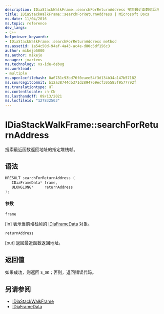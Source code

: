 ```yaml
---
description: IDiaStackWalkFrame::searchForReturnAddress 搜索最近函数返回地址的指定堆栈帧。
title: IDiaStackWalkFrame::searchForReturnAddress | Microsoft Docs
ms.date: 11/04/2016
ms.topic: reference
dev_langs:
- C++
helpviewer_keywords:
- IDiaStackWalkFrame::searchForReturnAddress method
ms.assetid: 1a54c50d-94af-4a43-ac4e-d80c5df156c3
author: mikejo5000
ms.author: mikejo
manager: jmartens
ms.technology: vs-ide-debug
ms.workload:
- multiple
ms.openlocfilehash: 0a6781c93bd76f0eaee54f3d134b34a147b57182
ms.sourcegitcommit: b12a38744db371d2894769ecf305585f9577792f
ms.translationtype: HT
ms.contentlocale: zh-CN
ms.lasthandoff: 09/13/2021
ms.locfileid: "127832503"
---
```

# <a name="idiastackwalkframesearchforreturnaddress"></a>IDiaStackWalkFrame::searchForReturnAddress
搜索最近函数返回地址的指定堆栈帧。

## <a name="syntax"></a>语法

```C++
HRESULT searchForReturnAddress ( 
   IDiaFrameData* frame,
   ULONGLONG*     returnAddress
);
```

#### <a name="parameters"></a>参数
 `frame`

[in] 表示当前堆栈帧的 [IDiaFrameData](../../debugger/debug-interface-access/idiaframedata.md) 对象。

 `returnAddress`

[out] 返回最近函数返回地址。

## <a name="return-value"></a>返回值
 如果成功，则返回 `S_OK`；否则，返回错误代码。

## <a name="see-also"></a>另请参阅
- [IDiaStackWalkFrame](../../debugger/debug-interface-access/idiastackwalkframe.md)
- [IDiaFrameData](../../debugger/debug-interface-access/idiaframedata.md)

